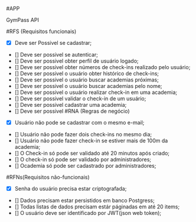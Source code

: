 #APP

GymPass API

#RFS (Requisitos funcionais)
- [X] Deve ser Possivel se cadastrar;
- [] Deve ser possivel se autenticar;
- [] Deve ser possivel obter perfil de usuário logado;
- [] Deve ser possivel obter números de check-ins realizado pelo usuário;
- [] Deve ser possivel o usuário obter histórico de check-ins;
- [] Deve ser possivel o usuário buscar academias próximas;
- [] Deve ser possivel o usuário buscar academias pelo nome;
- [] Deve ser possivel o usuário realizar check-in em uma academia;
- [] Deve ser possivel validar o check-in de um usuário;
- [] Deve ser possivel cadastrar uma academia;
- [] Deve ser possivel
#RNA (Regras de negócio)
- [X] Usuário não pode se cadastrar com o mesmo e-mail;
- [] Usuário não pode fazer dois check-ins no mesmo dia;
- [] Usuário não pode fazer check-in se estiver mais de 100m da academia;
- [] O Check-in só pode ser validado até 20 minutos após criado;
- [] O check-in só pode ser validado por administradores;
- [] Ocademia só pode ser cadastrado por administradores;

#RFNs(Requisitos não-funcionais)
- [X] Senha do usuário precisa estar criptografada;
- [] Dados precisam estar persistidos em banco Postgress;
- [] Todas listas de dados precisam estár páginadas em até 20 items;
- [] O usuário deve ser identificado por JWT(json web token);
